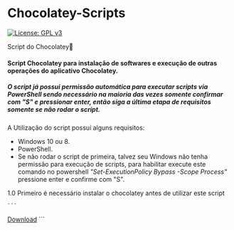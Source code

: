 # Chocolatey-Scripts
[![License: GPL v3](https://img.shields.io/badge/License-GPLv3-dark.svg)](https://www.gnu.org/licenses/gpl-3.0)

Script do Chocolatey🍫 
#### Script Chocolatey para instalação de softwares e execução de outras operações do aplicativo Chocolatey. 
##### O script já possui permissão automática para executar scripts via PowerShell sendo necessário na maioria das vezes somente confirmar com "S" e pressionar enter, então siga a última etapa de requisitos somente se não rodar o script.
A Utilização do script possuí alguns requisitos: 

- Windows 10 ou 8.
- PowerShell.
- Se não rodar o script de primeira, talvez seu Windows não tenha permissão para execução de scripts, para habilitar execute este comando no powershell *"Set-ExecutionPolicy Bypass -Scope Process"* pressione enter e confirme com "S". 

 
1.0 Primeiro é necessário instalar o chocolatey antes de utilizar este script

    ```
<a class="github-button" href="https://github.com/ntkme/github-buttons/archive/master.zip" data-color-scheme="no-preference: dark; light: dark; dark: dark;" data-size="large" aria-label="Download ntkme/github-buttons on GitHub">Download</a>
    ```
